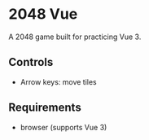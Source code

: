 # 2048 Vue

A 2048 game built for practicing Vue 3.

## Controls

* Arrow keys: move tiles

## Requirements

* browser (supports Vue 3)